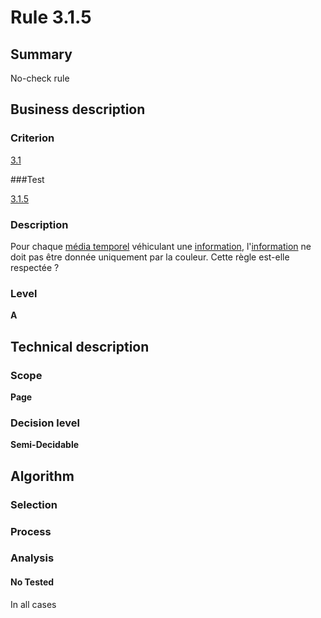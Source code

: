 # Rule 3.1.5

## Summary

No-check rule

## Business description

### Criterion

[3.1](http://references.modernisation.gouv.fr/referentiel-technique-0#crit-3-1)

###Test

[3.1.5](http://references.modernisation.gouv.fr/referentiel-technique-0#test-3-1-5)

### Description

Pour chaque <a href="http://references.modernisation.gouv.fr/sites/default/files/RGAA3_RC2-1/glossaire.htm#mMediaTemp">m&eacute;dia temporel</a> v&eacute;hiculant une <a href="http://references.modernisation.gouv.fr/sites/default/files/RGAA3_RC2-1/glossaire.htm#mInfoCouleur">information</a>, l'<a href="http://references.modernisation.gouv.fr/sites/default/files/RGAA3_RC2-1/glossaire.htm#mInfoCouleur">information</a> ne doit pas &ecirc;tre donn&eacute;e uniquement par la couleur. Cette r&egrave;gle est-elle respect&eacute;e ?

### Level

**A**

## Technical description

### Scope

**Page**

### Decision level

**Semi-Decidable**

## Algorithm

### Selection

### Process

### Analysis

#### No Tested 

In all cases



